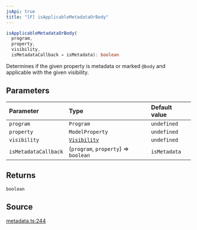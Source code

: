 ```yaml
---
jsApi: true
title: "[F] isApplicableMetadataOrBody"
---
```


```ts
isApplicableMetadataOrBody(
  program,
  property,
  visibility,
  isMetadataCallback = isMetadata): boolean
```

Determines if the given property is metadata or marked `@body` and
applicable with the given visibility.

## Parameters

| Parameter            | Type                                      | Default value |
| :------------------- | :---------------------------------------- | :------------ |
| `program`            | `Program`                                 | `undefined`   |
| `property`           | `ModelProperty`                           | `undefined`   |
| `visibility`         | [`Visibility`](Enumeration.Visibility.md) | `undefined`   |
| `isMetadataCallback` | (`program`, `property`) => `boolean`      | `isMetadata`  |

## Returns

`boolean`

## Source

[metadata.ts:244](https://github.com/markcowl/cadl/blob/1a6d2b70/packages/http/src/metadata.ts#L244)
